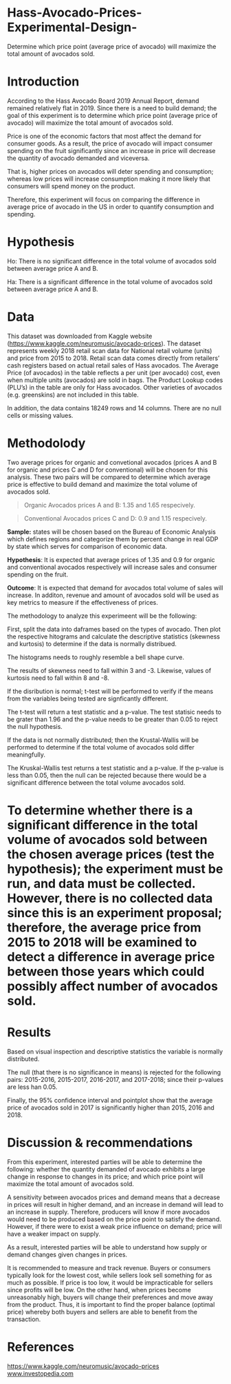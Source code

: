 # Hass-Avocado-Prices-Experimental-Design-
Determine which price point (average price of avocado) will maximize the total amount of avocados sold.

# Introduction
According to the Hass Avocado Board 2019 Annual Report, demand remained relatively flat in 2019. Since there is a need to build demand; the goal of this experiment is to determine which price point (average price of avocado) will maximize the total amount of avocados sold.

Price is one of the economic factors that most affect the demand for consumer goods. As a result, the price of avocado will impact consumer spending on the fruit significantly since an increase in price will decrease the quantity of avocado demanded and viceversa.

That is, higher prices on avocados will deter spending and consumption; whereas low prices will increase consumption making it more likely that consumers will spend money on the product.

Therefore, this experiment will focus on comparing the difference in average price of avocado in the US in order to quantify consumption and spending.

# Hypothesis
Ho: There is no significant difference in the total volume of avocados sold between average price A and B.

Ha: There is a significant difference in the total volume of avocados sold between average price A and B.

# Data
This dataset was downloaded from Kaggle website (https://www.kaggle.com/neuromusic/avocado-prices).
The dataset represents weekly 2018 retail scan data for National retail volume (units) and price from 2015 to 2018. Retail scan data comes directly from retailers’ cash registers based on actual retail sales of Hass avocados. The Average Price (of avocados) in the table reflects a per unit (per avocado) cost, even when multiple units (avocados) are sold in bags. The Product Lookup codes (PLU’s) in the table are only for Hass avocados. Other varieties of avocados (e.g. greenskins) are not included in this table.

In addition, the data contains 18249 rows and 14 columns. There are no null cells or missing values.

# Methodolody

Two average prices for organic and convetional avocados (prices A and B for organic and prices C and D for conventional) will be chosen for this analysis. These two pairs will be compared to determine which average price is effective to build demand and maximize the total volume of avocados sold.

>Organic Avocados prices A and B: 1.35 and 1.65 respecively.

>Conventional Avocados prices C and D: 0.9 and 1.15 respecively.

**Sample:** states will be chosen based on the Bureau of Economic Analysis which defines regions and categorize them by percent change in real GDP by state which serves for comparison of economic data.

**Hypothesis**: It is expected that average prices of 1.35 and 0.9 for organic and conventional avocados respectively will increase sales and consumer spending on the fruit.

**Outcome**: It is expected that demand for avocados total volume of sales will increase. In additon, revenue and amount of avocados sold will be used as key metrics to measure if the effectiveness of prices.

The methodology to analyze this experimeent will be the following:

First, split the data into daframes based on the types of avocado. Then plot the respective hitograms and calculate the descriptive statistics (skewness and kurtosis) to determine if the data is normally distribued. 

The histograms needs to roughly resemble a bell shape curve. 

The results of skewness need to fall within 3 and -3. Likewise, values of kurtosis need to fall within 8 and -8.

If the disribution is normal; t-test will be performed to verify if the means from the variables being tested are signficantly different. 

The t-test will return a test statistic and a p-value. The test statisic needs to be grater than 1.96 and the p-value needs to be greater than 0.05 to reject the null hypothesis.

If the data is not normally distributed; then the Krustal-Wallis will be performed to determine if the total volume of avocados sold differ meaningfully. 

The Kruskal-Wallis test returns a test statistic and a p-value. If the p-value is less than 0.05, then the null can be rejected because there would be a significant difference between the total volume avocados sold.

# To determine whether there is a significant difference in the total volume of avocados sold between the chosen average prices (test the hypothesis); the experiment must be run, and data must be collected. However, there is no collected data since this is an experiment proposal; therefore, the average price from 2015 to 2018 will be examined to detect a difference in average price between those years which could possibly affect number of avocados sold.

# Results
Based on visual inspection and descriptive statistics the variable is normally distributed.

The null (that there is no significance in means) is rejected for the following pairs: 2015-2016, 2015-2017, 2016-2017, and 2017-2018; since their p-values are less han 0.05.

Finally, the 95% confidence interval and pointplot show that the average price of avocados sold in 2017 is significantly higher than 2015, 2016 and 2018.

# Discussion & recommendations
From this experiment, interested parties will be able to determine the following: whether the quantity demanded of avocado exhibits a large change in response to changes in its price; and which price point will maximize the total amount of avocados sold.

A sensitivity between avocados prices and demand means that a decrease in prices will result in higher demand, and an increase in demand will lead to an increase in supply. Therefore, producers will know if more avocados would need to be produced based on the price point to satisfy the demand. However, if there were to exist a weak price influence on demand; price will have a weaker impact on supply.

As a result, interested parties will be able to understand how supply or demand changes given changes in prices.

It is recommended to measure and track revenue. Buyers or consumers typically look for the lowest cost, while sellers look sell something for as much as possible. If price is too low, it would be impracticable for sellers since profits will be low. On the other hand, when prices become unreasonably high, buyers will change their preferences and move away from the product. Thus, it is important to find the proper balance (optimal price) whereby both buyers and sellers are able to benefit from the transaction.

# References
https://www.kaggle.com/neuromusic/avocado-prices
www.investopedia.com
